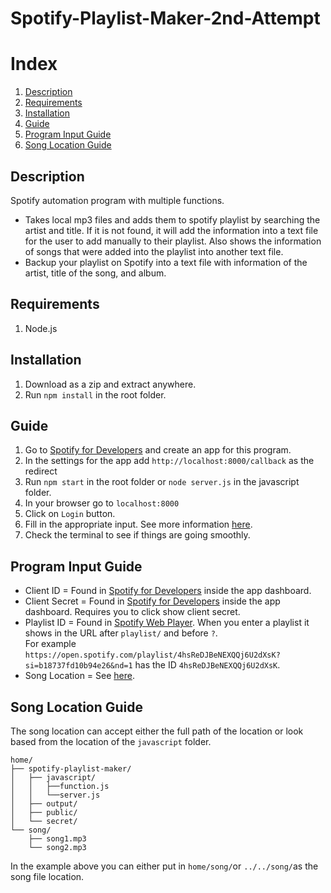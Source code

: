 # Spotify-Playlist-Maker-2nd-Attempt

# Index
1. [Description](#description)
1. [Requirements](#requirements)
1. [Installation](#installation)
1. [Guide](#guide)
1. [Program Input Guide](#program_input_guide)
1. [Song Location Guide](#song_location_guide)

<a name="description"></a>
## Description
Spotify automation program with multiple functions.  
* Takes local mp3 files and adds them to spotify playlist by searching the artist and title. If it is not found, it will add the information into a text file for the user to add manually to their playlist. Also shows the information of songs that were added into the playlist into another text file.  
* Backup your playlist on Spotify into a text file with information of the artist, title of the song, and album.

<a name="requirements"></a>
## Requirements
1. Node.js

<a name="installation"></a>
## Installation
1. Download as a zip and extract anywhere.
2. Run `npm install` in the root folder.

<a name="guide"></a>
## Guide
1. Go to [Spotify for Developers](https://developer.spotify.com/dashboard/) and create an app for this program.
1. In the settings for the app add `http://localhost:8000/callback` as the redirect 
1. Run `npm start` in the root folder or `node server.js` in the javascript folder.
1. In your browser go to `localhost:8000`
1. Click on `Login` button.
1. Fill in the appropriate input. See more information [here](#program_input_guide).
1. Check the terminal to see if things are going smoothly.

<a name="program_input_guide"></a>
## Program Input Guide
* Client ID = Found in [Spotify for Developers](https://developer.spotify.com/dashboard/) inside the app dashboard.  
* Client Secret = Found in [Spotify for Developers](https://developer.spotify.com/dashboard/) inside the app dashboard. Requires you to click show client secret. 
* Playlist ID = Found in [Spotify Web Player](https://open.spotify.com/). When you enter a playlist it shows in the URL after `playlist/` and before `?`.  
For example `https://open.spotify.com/playlist/4hsReDJBeNEXQQj6U2dXsK?si=b18737fd10b94e26&nd=1` has the ID `4hsReDJBeNEXQQj6U2dXsK`.
* Song Location = See [here](#song_location_guide).

<a name="song_location_guide"></a>
## Song Location Guide
The song location can accept either the full path of the location or look based from the location of the `javascript` folder.
```
home/  
├── spotify-playlist-maker/  
│   ├── javascript/  
│   │   ├──function.js  
│   │   └──server.js  
│   ├── output/  
│   ├── public/  
│   └── secret/  
└── song/  
    ├── song1.mp3  
    └── song2.mp3  
```

In the example above you can either put in `home/song/`or `../../song/`as the song file location.

